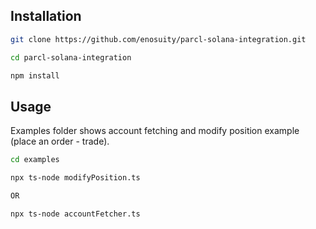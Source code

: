 
## Installation

```bash
git clone https://github.com/enosuity/parcl-solana-integration.git

cd parcl-solana-integration

npm install

```

## Usage

Examples folder shows account fetching and modify position example (place an order - trade).

```bash
cd examples

npx ts-node modifyPosition.ts

OR 

npx ts-node accountFetcher.ts

```

